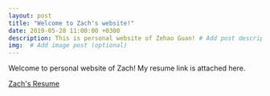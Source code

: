 ```yaml
---
layout: post
title: "Welcome to Zach's website!"
date: 2019-05-28 11:00:00 +0300
description: This is personal website of Zehao Guan! # Add post description (optional)
img:  # Add image post (optional)
---
```


Welcome to personal website of Zach! My resume link is attached here.

[Zach's Resume](https://github.com/zach96guan/zach96guan.github.io/blob/master/assets/img/resume.pdf)
